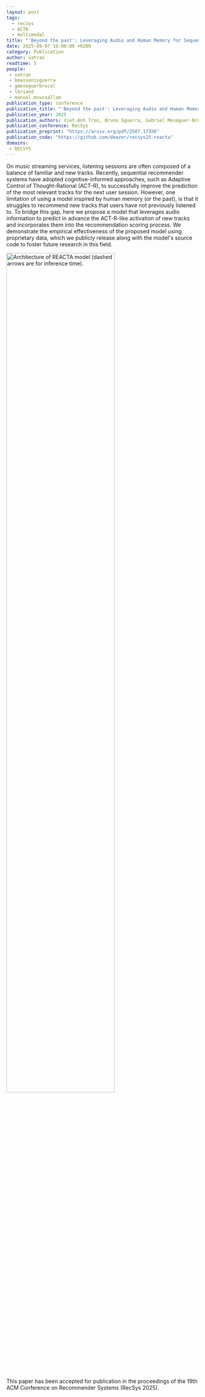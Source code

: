 ```yaml
---
layout: post
tags:
  - recsys
  - ACTR
  - multimodal
title: "'Beyond the past': Leveraging Audio and Human Memory for Sequential Music Recommendation"
date: 2025-09-07 16:00:00 +0200
category: Publication
author: vatran
readtime: 5
people:
 - vatran
 - bmassonisguerra
 - gmeseguerbrocal
 - lbriand
 - manuel.moussallam
publication_type: conference
publication_title: "'Beyond the past': Leveraging Audio and Human Memory for Sequential Music Recommendation"
publication_year: 2025
publication_authors: Viet-Anh Tran, Bruno Sguerra, Gabriel Meseguer-Brocal, Lea Briand, Manuel Moussallam
publication_conference: RecSys
publication_preprint: "https://arxiv.org/pdf/2507.17356"
publication_code: "https://github.com/deezer/recsys25-reacta"
domains: 
 - RECSYS
---
```


On music streaming services, listening sessions are often composed of a balance of familiar and new tracks. Recently, sequential recommender systems have adopted cognitive-informed approaches, such as Adaptive Control of Thought-Rational (ACT-R), to successfully improve the prediction of the most relevant tracks for the next user session. However, one limitation of using a model inspired by human memory (or the past), is that it struggles to recommend new tracks that users have not previously listened to. To bridge this gap, here we propose a model that leverages audio information to predict in advance the ACT-R-like activation of new tracks and incorporates them into the recommendation scoring process. We demonstrate the empirical effectiveness of the proposed model using proprietary data, which we publicly release along with the model's source code to foster future research in this field.

<div class="publication-illustration">
    <img
        style="width: 75%;"
        src="{{ '/static/images/publis/tran25recsys/reacta.png' | prepend: site.url }}"
        alt="Architecture of REACTA model (dashed arrows are for inference time)."/>
</div>

This paper has been accepted for publication in the proceedings of the 19th ACM Conference on Recommender Systems (RecSys 2025).
